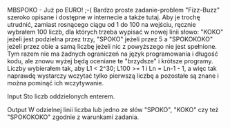 MBSPOKO - Już po EURO! ;-(
Bardzo proste zadanie-problem "Fizz-Buzz" szeroko opisane i dostępne w
internecie a także tutaj. Aby je trochę utrudnić, zamiast rosnącego
ciągu od 1 do 100 na wejściu, ręcznie wybrałem 100 liczb, dla których
trzeba wypisać w nowej linii słowo: "KOKO" jeżeli jest podzielna 
przez trzy, "SPOKO" jeżeli przez 5 a "SPOKOKOKO" jeżeli przez obie a
samą liczbę jeżeli nic z powyższego nie jest spełnione.
Tym razem nie ma żadnych ograniczeń na język programowania i długość
kodu, ale znowu wyżej będą oceniane te "brzydsze" i krótsze programy.
Liczby wybierałem tak, aby L1 < 2^30; L100 >= 1 i Ln = Ln-1 - 1, a więc tak
naprawdę wystarczy wczytać tylko pierwszą liczbę a pozostałe są znane
i można pominąć ich wczytywanie.

Input
Sto liczb oddzielonych enterem.

Output
W odzielnej linii liczba lub jedno ze słów "SPOKO", "KOKO" czy też "SPOKOKOKO" zgodnie z warunkami zadania.
